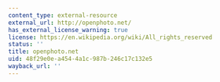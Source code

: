 ```yaml
---
content_type: external-resource
external_url: http://openphoto.net/
has_external_license_warning: true
license: https://en.wikipedia.org/wiki/All_rights_reserved
status: ''
title: openphoto.net
uid: 48f29e0e-a454-4a1c-987b-246c17c132e5
wayback_url: ''
---
```

